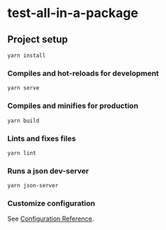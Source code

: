 # test-all-in-a-package

## Project setup

```
yarn install
```

### Compiles and hot-reloads for development

```
yarn serve
```

### Compiles and minifies for production

```
yarn build
```

### Lints and fixes files

```
yarn lint
```

### Runs a json dev-server

```
yarn json-server
```

### Customize configuration

See [Configuration Reference](https://cli.vuejs.org/config/).
